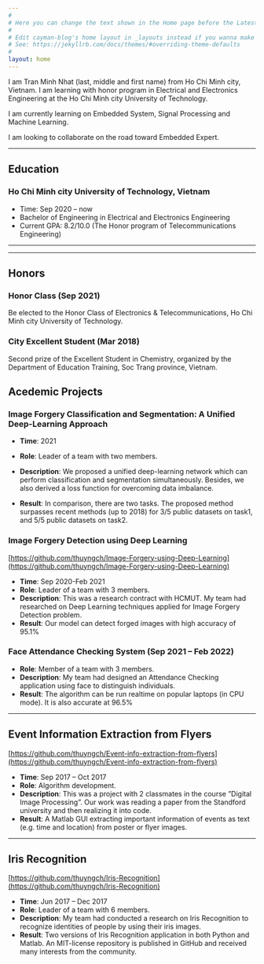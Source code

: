 ```yaml
---
#
# Here you can change the text shown in the Home page before the Latest Posts section.
#
# Edit cayman-blog's home layout in _layouts instead if you wanna make some changes
# See: https://jekyllrb.com/docs/themes/#overriding-theme-defaults
#
layout: home
---
```

<!---
<p align="center">
  <img src="https://www.dropbox.com/s/raw/ynarrqjt5c9heqq/ThuyNC1.jpg" width="250" alt="accessibility text">
</p>
-->


I am Tran Minh Nhat (last, middle and first name) from Ho Chi Minh city, Vietnam. I am learning with honor program in Electrical and Electronics Engineering at the Ho Chi Minh city University of Technology.

I am currently learning on Embedded System, Signal Processing and Machine Learning.

I am looking to collaborate on the road toward Embedded Expert.

------
## Education


### Ho Chi Minh city University of Technology, Vietnam
* Time: Sep 2020 – now
* Bachelor of Engineering in Electrical and Electronics Engineering
* Current GPA: 8.2/10.0  (The Honor program of Telecommunications Engineering)

<!---
### Ho Chi Minh city University of Technology, Vietnam
* Time: Feb 2019 – now
* Master of Engineering in Electrical and Electronics Engineering (Preemption registration)
* Current GPA: 9.3/10.0
-->

------

<!---
## Experience


### Project manager, [Cyber Core Co., LTd.](http://cybercore.co.jp/), Japan
* Full-time position
* Time: Jun 2020 – now
* Researching on Deep Learning techniques for Computer Vision problems, writing technical proposals, guiding other members, and planning work.


### Machine-learning engineer, [Cyber Core Co., LTd.](http://cybercore.co.jp/), Japan
* Full-time position
* Time: Jun 2019 – May 2020
* Researching (reading, implementing, and improving papers) on Deep Learning techniques for Computer Vision problems.


### Data-mining collaborator, [VNG corporation](https://www.vng.com.vn/), Vietnam
* Part-time position
* Time: Jun 2018 – May 2019
* Conducting projects related to Deep Learning to create proxy services in order to enhance users’ experience on [Zalo](https://oa.zaloapp.com/home/) (a group inside VNG corporation, and also the biggest Vietnamese social networking).
-->

------
## Honors

### Honor Class (Sep 2021)
Be elected to the Honor Class of Electronics & Telecommunications, Ho Chi Minh city University of Technology.

### City Excellent Student (Mar 2018)
Second prize of the Excellent Student in Chemistry, organized by the Department of Education Training, Soc Trang province, Vietnam.

## Acedemic Projects

### Image Forgery Classification and Segmentation: A Unified Deep-Learning Approach
* **Time**: 2021

* **Role**: Leader of a team with two members.

* **Description**: We proposed a unified deep-learning network which can perform classification and
segmentation simultaneously. Besides, we also derived a loss function for overcoming data imbalance.

* **Result**: In comparison, there are two tasks. The proposed method surpasses recent methods (up to 2018) for 3/5 public datasets on task1, and 5/5 public datasets on task2.

### Image Forgery Detection using Deep Learning
[https://github.com/thuyngch/Image-Forgery-using-Deep-Learning](https://github.com/thuyngch/Image-Forgery-using-Deep-Learning)
* **Time**: Sep 2020-Feb 2021
* **Role**: Leader of a team with 3 members.
* **Description**: This was a research contract with HCMUT. My team had researched on Deep Learning
techniques applied for Image Forgery Detection problem.
* **Result**: Our model can detect forged images with high accuracy of 95.1%

### Face Attendance Checking System (Sep 2021 – Feb 2022)
* **Role**: Member of a team with 3 members.
* **Description**: My team had designed an Attendance Checking application using face to distinguish
individuals.
* **Result**: The algorithm can be run realtime on popular laptops (in CPU mode). It is also accurate at 96.5%


------
## Event Information Extraction from Flyers
[https://github.com/thuyngch/Event-info-extraction-from-flyers](https://github.com/thuyngch/Event-info-extraction-from-flyers)
* **Time**: Sep 2017 – Oct 2017
* **Role**: Algorithm development.
* **Description**: This was a project with 2 classmates in the course ”Digital Image Processing”. Our work was reading a paper from the Standford university and then realizing it into code.
* **Result**: A Matlab GUI extracting important information of events as text (e.g. time and location) from poster or flyer images.

------
## Iris Recognition
[https://github.com/thuyngch/Iris-Recognition](https://github.com/thuyngch/Iris-Recognition)
* **Time**: Jun 2017 – Dec 2017
* **Role**: Leader of a team with 6 members.
* **Description**: My team had conducted a research on Iris Recognition to recognize identities of people by using their iris images.
* **Result**: Two versions of Iris Recognition application in both Python and Matlab. An MIT-license repository is published in GitHub and received many interests from the community.

